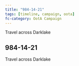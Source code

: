 ```yaml
---
title: "984-14-21"
tags: [timeline, campaign, oota]
fc-category: OotA Campaign
---
```

<span class='ob-timelines'
	data-date='984-14-21-00'
	data-title='Campaign: NAGA Adventures'
	data-class='orange'> Travel across Darklake </span>
## 984-14-21
Travel across Darklake

